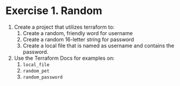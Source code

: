 # Exercise 1. Random

1. Create a project that utilizes terraform to:
    1. Create a random, friendly word for username
    1. Create a random 16-letter string for password
    1. Create a local file that is named as username and contains the password.
1. Use the Terraform Docs for examples on:
    1. `local_file`
    1. `random_pet`
    1. `random_password`
